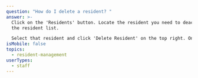 ```yaml
---
question: "How do I delete a resident? "
answer: >-
  Click on the 'Residents' button. Locate the resident you need to deactivate in
  the resident list. 

  Select that resident and click 'Delete Resident' on the top right. Once you’ve done this, a new screen will appear asking you if you are sure. Select 'Delete'. Deleting is a permanent action. 
isMobile: false
topics:
  - resident-management
userTypes:
  - staff
---
```

